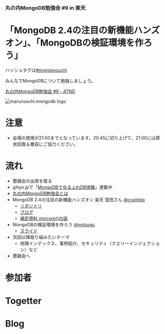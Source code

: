 ### 丸の内MongoDB勉強会 #9 in 楽天

# 「MongoDB 2.4の注目の新機能ハンズオン」、「MongoDBの検証環境を作ろう」 

ハッシュタグは[#mongonouchi](https://twitter.com/search?q=%23mongonouchi&src=hash)

みんなでMongoDBについて勉強しましょう。  

[丸の内MongoDB勉強会 #9 - ATND](http://atnd.org/events/38369)

![marunouchi.mongodb logo](http://syokenz.github.com/marunouchi-mongodb/images/mongodb_logo.png)

# 注意
* 会場の使用が21:00までとなっています。20:45に切り上げて、21:00には原状回復＆撤収にご協力ください。

# 流れ
* 懇親会の出席を取る
* gihyo.jpで「[MongoDBでゆるふわDB体験](http://gihyo.jp/dev/serial/01/mongodb)」連載中
* [丸の内MongoDB勉強会とは](http://syokenz.github.com/slides/mongonouchi/)
* MongoDB 2.4の注目の新機能ハンズオン 楽天 窪田さん [@crumbjp](http://twitter.com/crumbjp)
  * [リポジトリ](https://github.com/crumbjp/test/tree/master/study/mongo)
  * [ブログ](http://d.hatena.ne.jp/hiroppon/20130327/)
  * [補足資料 mincore()の話](http://www.slideshare.net/crumbjp/why-mincore-returns-different-value-of-stat)
* MongoDBの検証環境を作ろう [@nntsugu](http://twitter.com/nntsugu)
  * [スライド]()
* 次回以降取り組みたいテーマ
  * 地理インデックス、事例紹介、セキュリティ（クエリーインジェクション）など
* 懇親会へ


# 参加者

# Togetter

# Blog
